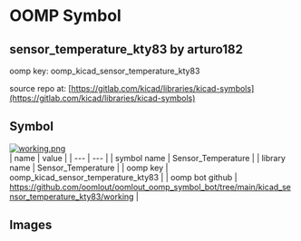 # OOMP Symbol  
## sensor_temperature_kty83  by arturo182  
  
oomp key: oomp_kicad_sensor_temperature_kty83  
  
source repo at: [https://gitlab.com/kicad/libraries/kicad-symbols](https://gitlab.com/kicad/libraries/kicad-symbols)  
## Symbol  
  
[![working.png](working_600.png)](working.png)  
| name | value | 
| --- | --- | 
| symbol name | Sensor_Temperature | 
| library name | Sensor_Temperature | 
| oomp key | oomp_kicad_sensor_temperature_kty83 | 
| oomp bot github | https://github.com/oomlout/oomlout_oomp_symbol_bot/tree/main/kicad_sensor_temperature_kty83/working | 
## Images  
